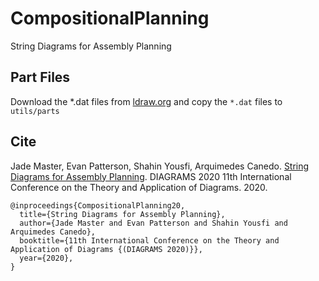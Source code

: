 # CompositionalPlanning
String Diagrams for Assembly Planning


## Part Files
Download the *.dat files from [ldraw.org](https://www.ldraw.org/parts/latest-parts.html) and copy the `*.dat` files to `utils/parts`

## Cite
Jade Master, Evan Patterson, Shahin Yousfi, Arquimedes Canedo. [String Diagrams for Assembly Planning](https://arxiv.org/abs/1909.10475). DIAGRAMS 2020
11th International Conference on the Theory and Application of Diagrams. 2020.

```
@inproceedings{CompositionalPlanning20,
  title={String Diagrams for Assembly Planning},
  author={Jade Master and Evan Patterson and Shahin Yousfi and Arquimedes Canedo},
  booktitle={11th International Conference on the Theory and Application of Diagrams {(DIAGRAMS 2020)}},
  year={2020},
}
```
